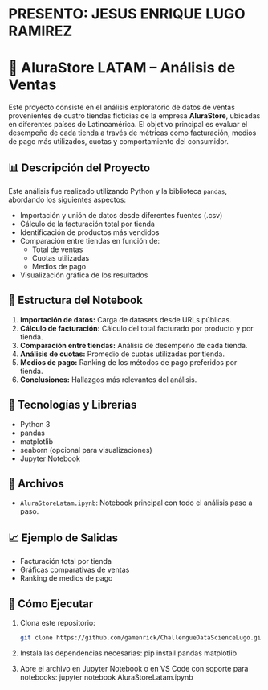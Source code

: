 # PRESENTO: JESUS ENRIQUE LUGO RAMIREZ
# 🛒 AluraStore LATAM – Análisis de Ventas

Este proyecto consiste en el análisis exploratorio de datos de ventas provenientes de cuatro tiendas ficticias de la empresa **AluraStore**, ubicadas en diferentes países de Latinoamérica. El objetivo principal es evaluar el desempeño de cada tienda a través de métricas como facturación, medios de pago más utilizados, cuotas y comportamiento del consumidor.

## 📊 Descripción del Proyecto

Este análisis fue realizado utilizando Python y la biblioteca `pandas`, abordando los siguientes aspectos:

- Importación y unión de datos desde diferentes fuentes (.csv)
- Cálculo de la facturación total por tienda
- Identificación de productos más vendidos
- Comparación entre tiendas en función de:
  - Total de ventas
  - Cuotas utilizadas
  - Medios de pago
- Visualización gráfica de los resultados

## 📁 Estructura del Notebook

1. **Importación de datos:** Carga de datasets desde URLs públicas.
2. **Cálculo de facturación:** Cálculo del total facturado por producto y por tienda.
3. **Comparación entre tiendas:** Análisis de desempeño de cada tienda.
4. **Análisis de cuotas:** Promedio de cuotas utilizadas por tienda.
5. **Medios de pago:** Ranking de los métodos de pago preferidos por tienda.
6. **Conclusiones:** Hallazgos más relevantes del análisis.

## 🧰 Tecnologías y Librerías

- Python 3
- pandas
- matplotlib
- seaborn (opcional para visualizaciones)
- Jupyter Notebook

## 📂 Archivos

- `AluraStoreLatam.ipynb`: Notebook principal con todo el análisis paso a paso.

## 📈 Ejemplo de Salidas

- Facturación total por tienda
- Gráficas comparativas de ventas
- Ranking de medios de pago

## 🚀 Cómo Ejecutar

1. Clona este repositorio:
   ```bash
   git clone https://github.com/gamenrick/ChallengueDataScienceLugo.git

2. Instala las dependencias necesarias:
    pip install pandas matplotlib

3. Abre el archivo en Jupyter Notebook o en VS Code con soporte para notebooks:
    jupyter notebook AluraStoreLatam.ipynb
